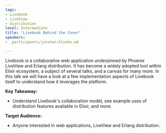 ```yaml
---
tags:
- Livebook
- LiveView
- distribution
level: Intermediate
title: "Livebook Behind the Cover"
speakers:
- _participants/jonatan-klosko.md

---
```

Livebook is a collaborative web application underpinned by Phoenix LiveView and Erlang distribution. It has become a widely adopted tool within Elixir ecosystem, a subject of several talks, and a canvas for many more. In this talk we will have a look at a few implementation aspects of Livebook itself to understand how it leverages the platform.

**Key Takeaway:**
- Understand Livebook's collaboration model, see example uses of distribution features available in Elixir, and more.

**Target Audience:**
- Anyone interested in web applications, LiveView and Erlang distribution.
